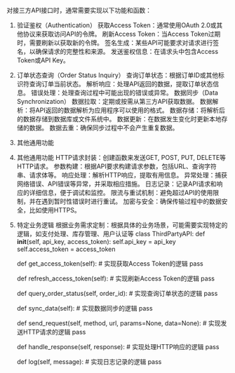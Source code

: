 对接三方API接口时，通常需要实现以下功能和函数：
1. 验证鉴权（Authentication）
获取Access Token：通常使用OAuth 2.0或其他协议来获取访问API的令牌。
刷新Access Token：当Access Token过期时，需要刷新以获取新的令牌。
签名生成：某些API可能要求对请求进行签名，以确保请求的完整性和来源。
发送鉴权信息：在请求头中包含Access Token或API Key。
2. 订单状态查询（Order Status Inquiry）
查询订单状态：根据订单ID或其他标识符查询订单当前状态。
解析响应：处理API返回的数据，提取订单状态信息。
错误处理：处理查询过程中可能出现的错误或异常。
数据同步（Data Synchronization）
数据拉取：定期或按需从第三方API获取数据。
数据解析：将API返回的数据解析为应用程序可以使用的格式。
数据存储：将解析后的数据存储到数据库或文件系统中。
数据更新：在数据发生变化时更新本地存储的数据。
数据去重：确保同步过程中不会产生重复数据。
4. 其他通用功能
4. 其他通用功能
HTTP请求封装：创建函数来发送GET, POST, PUT, DELETE等HTTP请求。
参数构建：根据API要求构建请求参数，包括URL、查询字符串、请求体等。
响应处理：解析HTTP响应，提取有用信息。
异常处理：捕获网络错误、API错误等异常，并采取相应措施。
日志记录：记录API请求和响应的详细信息，便于调试和监控。
限流与重试机制：避免超过API的使用限制，并在遇到暂时性错误时进行重试。
加密与安全：确保传输过程中的数据安全，比如使用HTTPS。
5. 特定业务逻辑
根据业务需求定制：根据具体的业务场景，可能需要实现特定的逻辑，如支付处理、库存管理、用户认证等
class ThirdPartyAPI:
    def __init__(self, api_key, access_token):
        self.api_key = api_key
        self.access_token = access_token

    def get_access_token(self):
        # 实现获取Access Token的逻辑
        pass

    def refresh_access_token(self):
        # 实现刷新Access Token的逻辑
        pass

    def query_order_status(self, order_id):
        # 实现查询订单状态的逻辑
        pass

    def sync_data(self):
        # 实现数据同步的逻辑
        pass

    def send_request(self, method, url, params=None, data=None):
        # 实现发送HTTP请求的逻辑
        pass

    def handle_response(self, response):
        # 实现处理HTTP响应的逻辑
        pass

    def log(self, message):
        # 实现日志记录的逻辑
        pass

